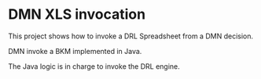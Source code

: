 DMN XLS invocation
=======================

This project shows how to invoke a DRL Spreadsheet from a DMN decision.

DMN invoke a BKM implemented in Java.

The Java logic is in charge to invoke the DRL engine.